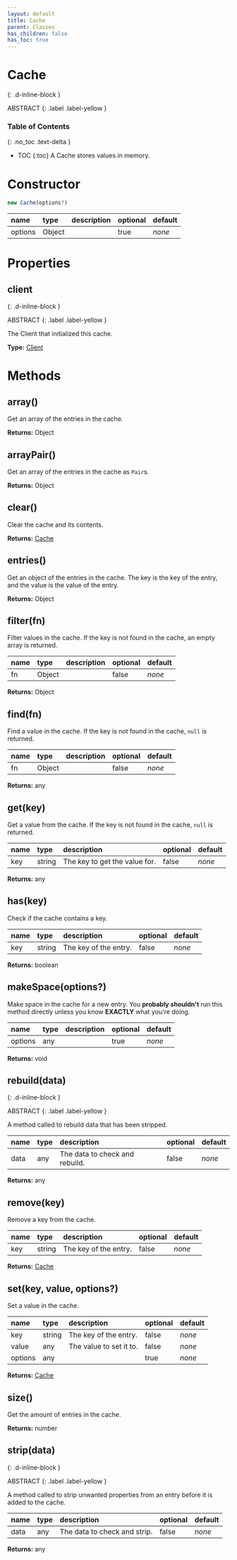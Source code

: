 ```yaml
---
layout: default
title: Cache
parent: Classes
has_children: false
has_toc: true
---
```


# Cache
{: .d-inline-block }

ABSTRACT
{: .label .label-yellow }

### Table of Contents
{: .no_toc .text-delta }

- TOC
{:toc}
A Cache stores values in memory.
# Constructor
```js
new Cache(options?)
```

| name | type | description | optional | default |
|:-----|:-----|:------------|:---------|:--------|
| options | Object |   | true | *none* |

# Properties
## client
{: .d-inline-block }

ABSTRACT
{: .label .label-yellow }

The Client that initialized this cache.

**Type:** [Client](/classes/Client)

# Methods
## array()
Get an array of the entries in the cache.

**Returns:** Object

## arrayPair()
Get an array of the entries in the cache as `Pair`s.

**Returns:** Object

## clear()
Clear the cache and its contents.

**Returns:** [Cache](/classes/Cache)

## entries()
Get an object of the entries in the cache. The
key is the key of the entry, and the value is
the value of the entry.

**Returns:** Object

## filter(fn)
Filter values in the cache. If the key is not found
in the cache, an empty array is returned.

| name | type | description | optional | default |
|:-----|:-----|:------------|:---------|:--------|
| fn | Object |   | false | *none* |

**Returns:** Object

## find(fn)
Find a value in the cache. If the key is not found
in the cache, `null` is returned.

| name | type | description | optional | default |
|:-----|:-----|:------------|:---------|:--------|
| fn | Object |   | false | *none* |

**Returns:** any

## get(key)
Get a value from the cache. If the key is not found
in the cache, `null` is returned.

| name | type | description | optional | default |
|:-----|:-----|:------------|:---------|:--------|
| key | string | The key to get the value for. | false | *none* |

**Returns:** any

## has(key)
Check if the cache contains a key.

| name | type | description | optional | default |
|:-----|:-----|:------------|:---------|:--------|
| key | string | The key of the entry. | false | *none* |

**Returns:** boolean

## makeSpace(options?)
Make space in the cache for a new entry. You
**probably shouldn't** run this method directly
unless you know **EXACTLY** what you're doing.

| name | type | description | optional | default |
|:-----|:-----|:------------|:---------|:--------|
| options | any |   | true | *none* |

**Returns:** void

## rebuild(data)
{: .d-inline-block }

ABSTRACT
{: .label .label-yellow }

A method called to rebuild data that has been
stripped.

| name | type | description | optional | default |
|:-----|:-----|:------------|:---------|:--------|
| data | any | The data to check and rebuild. | false | *none* |

**Returns:** any

## remove(key)
Remove a key from the cache.

| name | type | description | optional | default |
|:-----|:-----|:------------|:---------|:--------|
| key | string | The key of the entry. | false | *none* |

**Returns:** [Cache](/classes/Cache)

## set(key, value, options?)
Set a value in the cache.

| name | type | description | optional | default |
|:-----|:-----|:------------|:---------|:--------|
| key | string | The key of the entry. | false | *none* |
| value | any | The value to set it to. | false | *none* |
| options | any |   | true | *none* |

**Returns:** [Cache](/classes/Cache)

## size()
Get the amount of entries in the cache.

**Returns:** number

## strip(data)
{: .d-inline-block }

ABSTRACT
{: .label .label-yellow }

A method called to strip unwanted properties from an
entry before it is added to the cache.

| name | type | description | optional | default |
|:-----|:-----|:------------|:---------|:--------|
| data | any | The data to check and strip. | false | *none* |

**Returns:** any

